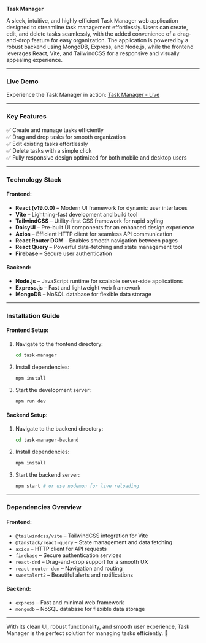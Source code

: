 **Task Manager**

A sleek, intuitive, and highly efficient Task Manager web application designed to streamline task management effortlessly. Users can create, edit, and delete tasks seamlessly, with the added convenience of a drag-and-drop feature for easy organization. The application is powered by a robust backend using MongoDB, Express, and Node.js, while the frontend leverages React, Vite, and TailwindCSS for a responsive and visually appealing experience.

---

### **Live Demo**
Experience the Task Manager in action:
[Task Manager - Live](https://taskgo-mariana-cl.vercel.app)

---

### **Key Features**
✅ Create and manage tasks efficiently  
✅ Drag and drop tasks for smooth organization  
✅ Edit existing tasks effortlessly  
✅ Delete tasks with a simple click  
✅ Fully responsive design optimized for both mobile and desktop users  

---

### **Technology Stack**
#### **Frontend:**
- **React (v19.0.0)** – Modern UI framework for dynamic user interfaces
- **Vite** – Lightning-fast development and build tool
- **TailwindCSS** – Utility-first CSS framework for rapid styling
- **DaisyUI** – Pre-built UI components for an enhanced design experience
- **Axios** – Efficient HTTP client for seamless API communication
- **React Router DOM** – Enables smooth navigation between pages
- **React Query** – Powerful data-fetching and state management tool
- **Firebase** – Secure user authentication

#### **Backend:**
- **Node.js** – JavaScript runtime for scalable server-side applications
- **Express.js** – Fast and lightweight web framework
- **MongoDB** – NoSQL database for flexible data storage

---

### **Installation Guide**
#### **Frontend Setup:**
1. Navigate to the frontend directory:
   ```sh
   cd task-manager
   ```
2. Install dependencies:
   ```sh
   npm install
   ```
3. Start the development server:
   ```sh
   npm run dev
   ```

#### **Backend Setup:**
1. Navigate to the backend directory:
   ```sh
   cd task-manager-backend
   ```
2. Install dependencies:
   ```sh
   npm install
   ```
3. Start the backend server:
   ```sh
   npm start # or use nodemon for live reloading
   ```

---

### **Dependencies Overview**
#### **Frontend:**
- `@tailwindcss/vite` – TailwindCSS integration for Vite
- `@tanstack/react-query` – State management and data fetching
- `axios` – HTTP client for API requests
- `firebase` – Secure authentication services
- `react-dnd` – Drag-and-drop support for a smooth UX
- `react-router-dom` – Navigation and routing
- `sweetalert2` – Beautiful alerts and notifications

#### **Backend:**
- `express` – Fast and minimal web framework
- `mongodb` – NoSQL database for flexible data storage

---

With its clean UI, robust functionality, and smooth user experience, Task Manager is the perfect solution for managing tasks efficiently. 🚀

